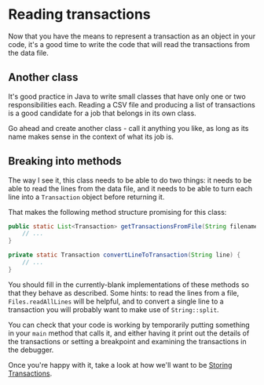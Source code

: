 # Reading transactions

Now that you have the means to represent a transaction as an object in your code, it's a good time to write the code that will read the transactions from the data file.

## Another class

It's good practice in Java to write small classes that have only one or two responsibilities each. Reading a CSV file and producing a list of transactions is a good candidate for a job that belongs in its own class.

Go ahead and create another class - call it anything you like, as long as its name makes sense in the context of what its job is.

## Breaking into methods

The way I see it, this class needs to be able to do two things: it needs to be able to read the lines from the data file, and it needs to be able to turn each line into a `Transaction` object before returning it.

That makes the following method structure promising for this class:

```java
public static List<Transaction> getTransactionsFromFile(String filename) {
    // ...
}

private static Transaction convertLineToTransaction(String line) {
    // ...
}
```

You should fill in the currently-blank implementations of these methods so that they behave as described. Some hints: to read the lines from a file, `Files.readAllLines` will be helpful, and to convert a single line to a transaction you will probably want to make use of `String::split`.

You can check that your code is working by temporarily putting something in your `main` method that calls it, and either having it print out the details of the transactions or setting a breakpoint and examining the transactions in the debugger.

Once you're happy with it, take a look at how we'll want to be [Storing Transactions](storing-transactions.md).